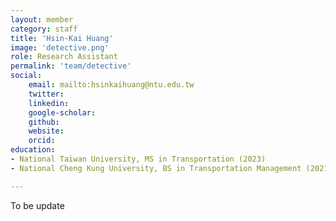 ```yaml
---
layout: member
category: staff
title: 'Hsin-Kai Huang'
image: 'detective.png'
role: Research Assistant
permalink: 'team/detective'
social:
    email: mailto:hsinkaihuang@ntu.edu.tw
    twitter: 
    linkedin: 
    google-scholar: 
    github:
    website:
    orcid:
education:
- National Taiwan University, MS in Transportation (2023)
- National Cheng Kung University, BS in Transportation Management (2021)

---
```


To be update
